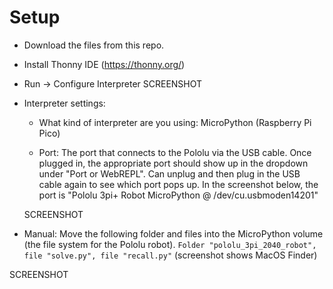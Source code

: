 # Setup

- Download the files from this repo.

- Install Thonny IDE (https://thonny.org/)

- Run -> Configure Interpreter
SCREENSHOT

- Interpreter settings:
    - What kind of interpreter are you using: MicroPython (Raspberry Pi Pico)

    - Port: The port that connects to the Pololu via the USB cable. Once plugged in, the appropriate port should show up in the dropdown under "Port or WebREPL". Can unplug and then plug in the USB cable again to see which port pops up. In the screenshot below, the port is "Pololu 3pi+ Robot MicroPython @ /dev/cu.usbmoden14201"

    SCREENSHOT

- Manual: Move the following folder and files into the MicroPython volume (the file system for the Pololu robot). 
```Folder "pololu_3pi_2040_robot", file "solve.py", file "recall.py"```
(screenshot shows MacOS Finder)


SCREENSHOT

 
